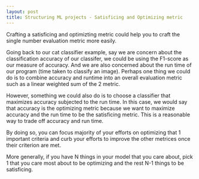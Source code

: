 ```yaml
---
layout: post
title: Structuring ML projects - Satisficing and Optimizing metric
---
```


Crafting a satisficing and optimizting metric could help you to craft the single number evaluation metric more easily.

Going back to our cat classifier example, say we are concern about the classification accuracy of our classifer, we could be using the F1-score as our measure of accuracy. And we are also concerned about the run time of our program (time taken to classify an image). Perhaps one thing we could do is to combine accuracy and runtime into an overall evaluation metric such as a linear weighted sum of the 2 metric. 

However, something we could also do is to choose a classifier that maximizes accuracy subjected to the run time. In this case, we would say that accuracy is the optimizing metric because we want to maximize accuracy and the run time to be the satisficing metric. This is a reasonable way to trade off accuracy and run time.

By doing so, you can focus majority of your efforts on optimizing that 1 important criteria and curb your efforts to improve the other metrices once their criterion are met.
 
More generally, if you have N things in your model that you care about, pick 1 that you care most about to be optimizing and the rest N-1 things to be satisficing. 
